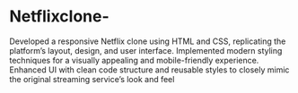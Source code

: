 # Netflixclone-
Developed a responsive Netflix clone using HTML and CSS, replicating the platform’s layout, design, and user interface. Implemented modern styling techniques for a visually appealing and mobile-friendly experience. Enhanced UI with clean code structure and reusable styles to closely mimic the original streaming service’s look and feel

